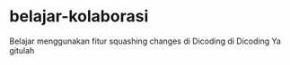 # belajar-kolaborasi
Belajar menggunakan fitur squashing changes di Dicoding
di Dicoding
Ya gitulah
